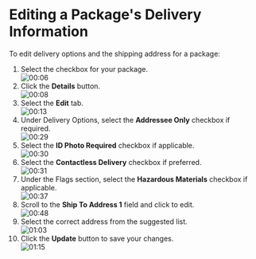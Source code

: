 # Editing a Package's Delivery Information

To edit delivery options and the shipping address for a package:

1.  Select the checkbox for your package.   
![00:06](https://github.com/NearFleet/nearfleet_docs/tree/main/Docs_Help%20(Copy)/Package%20Management/Editing%20Package%20Delivery%20Address/images/20250630_132538/step_1_at_6s.png)  
2.  Click the **Details** button.   
![00:08](https://github.com/NearFleet/nearfleet_docs/tree/main/Docs_Help%20(Copy)/Package%20Management/Editing%20Package%20Delivery%20Address/images/20250630_132538/step_2_at_8s.png)  
3.  Select the **Edit** tab.   
![00:13](https://github.com/NearFleet/nearfleet_docs/tree/main/Docs_Help%20(Copy)/Package%20Management/Editing%20Package%20Delivery%20Address/images/20250630_132538/step_3_at_13s.png)  
4.  Under Delivery Options, select the **Addressee Only** checkbox if required.   
![00:29](https://github.com/NearFleet/nearfleet_docs/tree/main/Docs_Help%20(Copy)/Package%20Management/Editing%20Package%20Delivery%20Address/images/20250630_132538/step_4_at_29s.png)  
5.  Select the **ID Photo Required** checkbox if applicable.   
![00:30](https://github.com/NearFleet/nearfleet_docs/tree/main/Docs_Help%20(Copy)/Package%20Management/Editing%20Package%20Delivery%20Address/images/20250630_132538/step_5_at_30s.png)  
6.  Select the **Contactless Delivery** checkbox if preferred.   
![00:31](https://github.com/NearFleet/nearfleet_docs/tree/main/Docs_Help%20(Copy)/Package%20Management/Editing%20Package%20Delivery%20Address/images/20250630_132538/step_6_at_31s.png)  
7.  Under the Flags section, select the **Hazardous Materials** checkbox if applicable.   
![00:37](https://github.com/NearFleet/nearfleet_docs/tree/main/Docs_Help%20(Copy)/Package%20Management/Editing%20Package%20Delivery%20Address/images/20250630_132538/step_7_at_37s.png)  
8.  Scroll to the **Ship To Address 1** field and click to edit.   
![00:48](https://github.com/NearFleet/nearfleet_docs/tree/main/Docs_Help%20(Copy)/Package%20Management/Editing%20Package%20Delivery%20Address/images/20250630_132538/step_8_at_48s.png)  
9.  Select the correct address from the suggested list.   
![01:03](https://github.com/NearFleet/nearfleet_docs/tree/main/Docs_Help%20(Copy)/Package%20Management/Editing%20Package%20Delivery%20Address/images/20250630_132538/step_9_at_63s.png)  
10. Click the **Update** button to save your changes.   
![01:15](https://github.com/NearFleet/nearfleet_docs/tree/main/Docs_Help%20(Copy)/Package%20Management/Editing%20Package%20Delivery%20Address/images/20250630_132538/step_10_at_75s.png)  